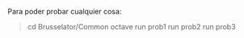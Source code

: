 Para poder probar cualquier cosa: 
> cd Brusselator/Common 
> octave
> run prob1
> run prob2
> run prob3

